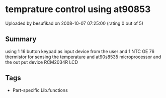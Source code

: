 # temprature control using at90853

Uploaded by besufikad on 2008-10-07 07:25:00 (rating 0 out of 5)

## Summary

using 1 16 button keypad as input device from the user and 1 NTC GE 76 thermistor for sensing the temperature and at90s8535 microprocessor and the out put device RCM2034R LCD

## Tags

- Part-specific Lib.functions
